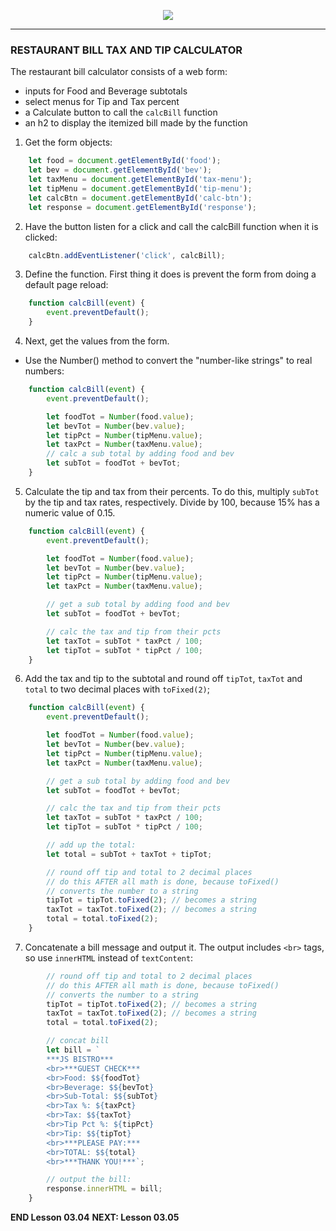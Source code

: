 <!-- ## Lesson 03.04 -->

<p align="center">
<img src="../../images/lessons/ND-JS-Bootcamp-Lesson-Banner-0304.jpg">
</p>

<hr> 

### RESTAURANT BILL TAX AND TIP CALCULATOR

The restaurant bill calculator consists of a web form: 
- inputs for Food and Beverage subtotals
- select menus for Tip and Tax percent
- a Calculate button to call the `calcBill` function
- an h2 to display the itemized bill made by the function

1. Get the form objects:

```js
    let food = document.getElementById('food');
    let bev = document.getElementById('bev');
    let taxMenu = document.getElementById('tax-menu');
    let tipMenu = document.getElementById('tip-menu');
    let calcBtn = document.getElementById('calc-btn');
    let response = document.getElementById('response');
```

2. Have the button listen for a click and call the calcBill function when it is clicked:

```js
    calcBtn.addEventListener('click', calcBill);
```

3. Define the function. First thing it does is prevent the form from doing a default page reload:

```js
    function calcBill(event) {
        event.preventDefault();
    }
```

4. Next, get the values from the form. 
- Use the Number() method to convert the "number-like strings" to real numbers:

```js
    function calcBill(event) {
        event.preventDefault();

        let foodTot = Number(food.value);
        let bevTot = Number(bev.value);
        let tipPct = Number(tipMenu.value);
        let taxPct = Number(taxMenu.value);
        // calc a sub total by adding food and bev
        let subTot = foodTot + bevTot;
    }
```

5. Calculate the tip and tax from their percents. To do this, multiply `subTot` by the tip and tax rates, respectively. Divide by 100, because 15% has a numeric value of 0.15.

```js
    function calcBill(event) {
        event.preventDefault();

        let foodTot = Number(food.value);
        let bevTot = Number(bev.value);
        let tipPct = Number(tipMenu.value);
        let taxPct = Number(taxMenu.value);

        // get a sub total by adding food and bev
        let subTot = foodTot + bevTot;

        // calc the tax and tip from their pcts
        let taxTot = subTot * taxPct / 100; 
        let tipTot = subTot * tipPct / 100; 
    }
```

6. Add the tax and tip to the subtotal and round off `tipTot`, `taxTot` and `total` to two decimal places with `toFixed(2)`;

```js
    function calcBill(event) {
        event.preventDefault();

        let foodTot = Number(food.value);
        let bevTot = Number(bev.value);
        let tipPct = Number(tipMenu.value);
        let taxPct = Number(taxMenu.value);

        // get a sub total by adding food and bev
        let subTot = foodTot + bevTot;

        // calc the tax and tip from their pcts
        let taxTot = subTot * taxPct / 100; 
        let tipTot = subTot * tipPct / 100; 

        // add up the total:
        let total = subTot + taxTot + tipTot;

        // round off tip and total to 2 decimal places
        // do this AFTER all math is done, because toFixed()
        // converts the number to a string
        tipTot = tipTot.toFixed(2); // becomes a string
        taxTot = taxTot.toFixed(2); // becomes a string
        total = total.toFixed(2);
    }
```

7. Concatenate a bill message and output it. The output includes `<br>` tags, so use `innerHTML` instead of `textContent`:

```js
        // round off tip and total to 2 decimal places
        // do this AFTER all math is done, because toFixed()
        // converts the number to a string
        tipTot = tipTot.toFixed(2); // becomes a string
        taxTot = taxTot.toFixed(2); // becomes a string
        total = total.toFixed(2);

        // concat bill
        let bill = `
        ***JS BISTRO***
        <br>***GUEST CHECK***
        <br>Food: $${foodTot}
        <br>Beverage: $${bevTot}
        <br>Sub-Total: $${subTot}
        <br>Tax %: ${taxPct}
        <br>Tax: $${taxTot}
        <br>Tip Pct %: ${tipPct}
        <br>Tip: $${tipTot}
        <br>***PLEASE PAY:***
        <br>TOTAL: $${total}
        <br>***THANK YOU!***`;

        // output the bill:
        response.innerHTML = bill;
    }
```

**END Lesson 03.04**
**NEXT: Lesson 03.05**

